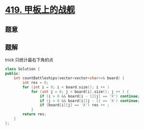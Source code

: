 #  [419. 甲板上的战舰](https://leetcode-cn.com/problems/battleships-in-a-board/)

## 题意



## 题解

trick 只统计最右下角的点

```c++
class Solution {
public:
    int countBattleships(vector<vector<char>>& board) {
        int res = 0;
        for (int i = 0; i < board.size(); i ++ )
            for (int j = 0; j < board[i].size(); j ++ ) {
                if (i > 0 && board[i - 1][j] == 'X') continue;
                if (j > 0 && board[i][j - 1] == 'X') continue;
                if (board[i][j] == 'X') res ++ ;
            }
        return res;
    }
};
```



```python3

```

